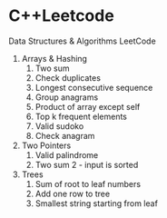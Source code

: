 # C++Leetcode
Data Structures &amp; Algorithms LeetCode
1. Arrays & Hashing
   1. Two sum
   2. Check duplicates
   3. Longest consecutive sequence
   4. Group anagrams
   5. Product of array except self
   6. Top k frequent elements
   7. Valid sudoko
   8. Check anagram
2. Two Pointers
   1. Valid palindrome
   2. Two sum 2 - input is sorted
3. Trees
   1. Sum of root to leaf numbers
   2. Add one row to tree
   3. Smallest string starting from leaf
